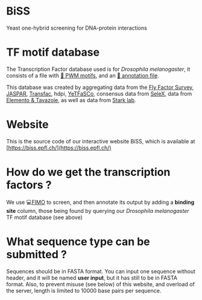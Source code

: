 # BiSS
Yeast one-hybrid screening for DNA-protein interactions

# TF motif database
The Transcription Factor database used is for *Drosophila melanogaster*, it consists of a file with [:page_facing_up: PWM motifs](https://github.com/DeplanckeLab/BiSS/blob/main/db/dmel_only.meme-io), and an [:page_facing_up: annotation file](https://github.com/DeplanckeLab/BiSS/blob/main/db/annotations.tsv).

This database was created by aggregating data from the [Fly Factor Survey](https://mccb.umassmed.edu/ffs/), [JASPAR](https://jaspar.genereg.net/search?q=&collection=CORE&tax_group=insects&tax_id=7227), [Transfac](http://gene-regulation.com/pub/databases.html#transfac), hdpi, [YeTFaSCo](http://yetfasco.ccbr.utoronto.ca/), consensus data from [SeleX](https://pubmed.ncbi.nlm.nih.gov/19231809/), data from [Elemento & Tavazoie](https://genomebiology.biomedcentral.com/articles/10.1186/gb-2005-6-2-r18), as well as data from [Stark lab](https://starklab.org/data/index.html).

# Website
This is the source code of our interactive website BiSS, which is available at [https://biss.epfl.ch/](https://biss.epfl.ch/)

# How do we get the transcription factors ?
We use :computer:[FIMO](https://meme.nbcr.net/meme/doc/fimo.html) to screen, and then annotate its output by adding a **binding site** column, those being found by querying our *Drosophila melanogaster* TF motif database (see above)

# What sequence type can be submitted ?
Sequences should be in FASTA format. You can input one sequence without header, and it will be named **user input**, but it has still to be in FASTA format.
Also, to prevent misuse (see below) of this website, and overload of the server, length is limited to 10000 base pairs per sequence.
